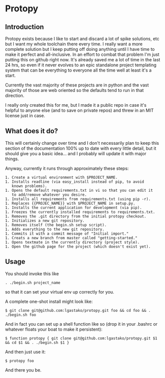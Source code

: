 Protopy
=======

Introduction
------------

Protopy exists because I like to start and discard a lot of spike solutions,
etc but I want my whole toolchain there every time.  I really want a more
complete solution but I keep putting off doing anything until I have time
to make it perfect and all-inclusive.  In an effort to combat that problem
I'm just putting this on github right now.  It's already saved me a lot of
time in the last 24 hrs, so even if it never evolves to an epic standalone
project templating system that can be everything to everyone all the time
well at least it's a start.

Currently the vast majority of these projects are in python and the vast
majority of those are web oriented so the defaults tend to run in that
direction.

I really only created this for me, but I made it a public repo in case it's
helpful to anyone else (and to save on private repos) and threw in an MIT
license just in case.


What does it do?
----------------

This will certainly change over time and I don't necessarily plan to keep this
section of the documentation 100% up to date with every little detail, but it
should give you a basic idea... and I probably will update it with major
things.

Anyway, currently it runs through approximately these steps:

    1. Create a virtual environment with $PROJECT_NAME.
    1. Installs readline (via easy_install instead of pip, to avoid
       known problems).
    1. Opens the default requirements.txt in vi so that you can edit it
       to add/remove whatever you desire.
    1. Installs all requirements from requirements.txt (using pip -r).
    1. Replaces {{PROJEC_NAME}} with $PROJECT_NAME in setup.py.
    1. Installs the current application for development (via pip).
    1. Freezes the currently installed requirements to requirements.txt.
    1. Removes the .git directory from the initial protopy checkout.
    1. Initializes a new git repository.
    1. Removes itself (the begin.sh setup script).
    1. Adds everything to the new git repository.
    1. Commits it with a commit message of "Initial import."
    1. Creats a new branch from master called "getting-started."
    1. Opens textmate in the currently directory (project style).
    1. Open the github page for the project (which doesn't exist yet).


Usage
-----

You should invoke this like

    . ./begin.sh project_name

so that it can set your virtual env up correctly for you.

A complete one-shot install might look like:

    $ git clone git@github.com:lgastako/protopy.git foo && cd foo && . ./begin.sh foo

And in fact you can set up a shell function like so (drop it in your .bashrc or whatever floats your boat to make it persistent):

    $ function protopy { git clone git@github.com:lgastako/protopy.git $1 && cd $1 && . ./begin.sh $1 }

And then just use it:

    $ protopy foo

And there you be.
